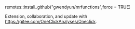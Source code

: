 remotes::install_github("gwendyun/mrfunctions",force = TRUE)

Extension, collaboration, and update with https://gitee.com/OneClickAnalyses/Oneclick.
